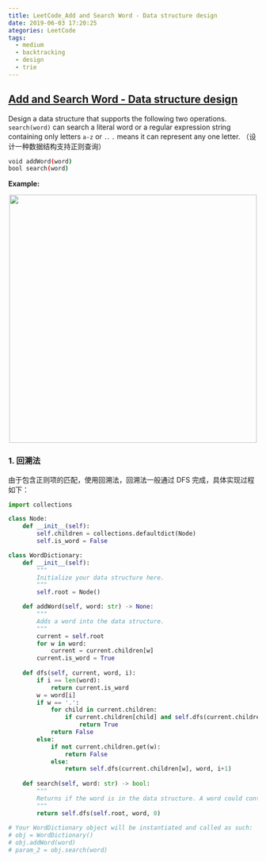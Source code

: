 ```yaml
---
title: LeetCode_Add and Search Word - Data structure design
date: 2019-06-03 17:20:25
ategories: LeetCode
tags: 
  - medium
  - backtracking
  - design
  - trie
---
```


## [Add and Search Word - Data structure design](https://leetcode.com/problems/add-and-search-word-data-structure-design/)

Design a data structure that supports the following two operations. `search(word)` can search a literal word or a regular expression string containing only letters `a-z` or `.`.  `.` means it can represent any one letter.
（设计一种数据结构支持正则查询）

```bash
void addWord(word)
bool search(word)
```

<!--more-->

**Example:** 

<div align=center>
	<img src="/images/leetcode_211.png" width = "500" align=center/>
</div>

### 1. 回溯法
由于包含正则项的匹配，使用回溯法，回溯法一般通过 DFS 完成，具体实现过程如下：

```python
import collections

class Node:
    def __init__(self):
        self.children = collections.defaultdict(Node)
        self.is_word = False

class WordDictionary:
    def __init__(self):
        """
        Initialize your data structure here.
        """
        self.root = Node()

    def addWord(self, word: str) -> None:
        """
        Adds a word into the data structure.
        """
        current = self.root
        for w in word:
            current = current.children[w]
        current.is_word = True
    
    def dfs(self, current, word, i):
        if i == len(word):
            return current.is_word
        w = word[i]
        if w == '.':
            for child in current.children:
                if current.children[child] and self.dfs(current.children[child], word, i+1):
                    return True 
            return False
        else:
            if not current.children.get(w):
                return False
            else:
                return self.dfs(current.children[w], word, i+1)  
            
    def search(self, word: str) -> bool:
        """
        Returns if the word is in the data structure. A word could contain the dot character '.' to represent any one letter.
        """
        return self.dfs(self.root, word, 0)
            
# Your WordDictionary object will be instantiated and called as such:
# obj = WordDictionary()
# obj.addWord(word)
# param_2 = obj.search(word)
```